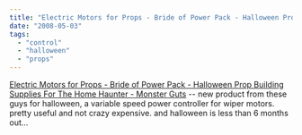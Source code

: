 ```yaml
---
title: "Electric Motors for Props - Bride of Power Pack - Halloween Prop Building Supplies For The Home Haunter - Monster Guts"
date: "2008-05-03"
tags: 
  - "control"
  - "halloween"
  - "props"
---
```


[Electric Motors for Props - Bride of Power Pack - Halloween Prop Building Supplies For The Home Haunter - Monster Guts](http://monsterguts.com/electric-motors-for-props/bride-of-power-pack/prod_164.html) -- new product from these guys for halloween, a variable speed power controller for wiper motors. pretty useful and not crazy expensive. and halloween is less than 6 months out...
